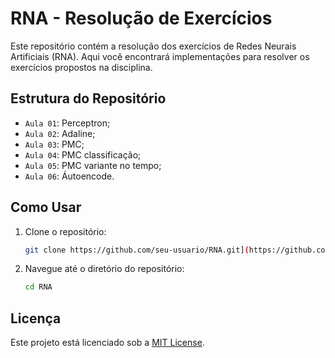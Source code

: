 # RNA - Resolução de Exercícios

Este repositório contém a resolução dos exercícios de Redes Neurais Artificiais (RNA). Aqui você encontrará implementações para resolver os exercícios propostos na disciplina.

## Estrutura do Repositório

- `Aula 01`: Perceptron;
- `Aula 02`: Adaline;
- `Aula 03`: PMC;
- `Aula 04`: PMC classificação;
- `Aula 05`: PMC variante no tempo;
- `Aula 06`: Áutoencode.


## Como Usar

1. Clone o repositório:
    ```bash
    git clone https://github.com/seu-usuario/RNA.git](https://github.com/dandgabr/RNA-Aula/
    ```
2. Navegue até o diretório do repositório:
    ```bash
    cd RNA
    ```

## Licença

Este projeto está licenciado sob a [MIT License](LICENSE).
